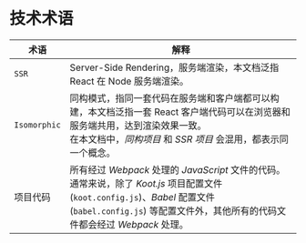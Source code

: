 # 技术术语

| 术语         | 解释                                                                                                                                                                                                        |
| ------------ | ----------------------------------------------------------------------------------------------------------------------------------------------------------------------------------------------------------- |
| `SSR`        | Server-Side Rendering，服务端渲染，本文档泛指 React 在 Node 服务端渲染。                                                                                                                                    |
| `Isomorphic` | 同构模式，指同一套代码在服务端和客户端都可以构建，本文档泛指一套 React 客户端代码可以在浏览器和服务端共用，达到渲染效果一致。<br>在本文档中，_同构项目_ 和 _SSR 项目_ 会混用，都表示同一个概念。            |
| 项目代码     | 所有经过 _Webpack_ 处理的 _JavaScript_ 文件的代码。通常来说，除了 _Koot.js_ 项目配置文件 (`koot.config.js`)、_Babel_ 配置文件 (`babel.config.js`) 等配置文件外，其他所有的代码文件都会经过 _Webpack_ 处理。 |
